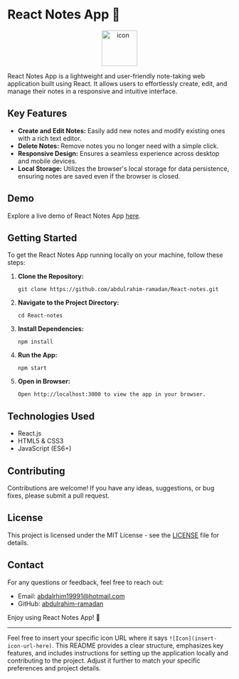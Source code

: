 # React Notes App 📝

<p align="center">
  <img src="https://techstack-generator.vercel.app/react-icon.svg" alt="icon" width="80" height="80" />
</p>

React Notes App is a lightweight and user-friendly note-taking web application built using React. It allows users to effortlessly create, edit, and manage their notes in a responsive and intuitive interface.

## Key Features

- **Create and Edit Notes:** Easily add new notes and modify existing ones with a rich text editor.
- **Delete Notes:** Remove notes you no longer need with a simple click.
- **Responsive Design:** Ensures a seamless experience across desktop and mobile devices.
- **Local Storage:** Utilizes the browser's local storage for data persistence, ensuring notes are saved even if the browser is closed.

## Demo

Explore a live demo of React Notes App [here](#).

## Getting Started

To get the React Notes App running locally on your machine, follow these steps:

1. **Clone the Repository:**
   ```
   git clone https://github.com/abdulrahim-ramadan/React-notes.git
   ```

2. **Navigate to the Project Directory:**
   ```
   cd React-notes
   ```

3. **Install Dependencies:**
   ```
   npm install
   ```

4. **Run the App:**
   ```
   npm start
   ```

5. **Open in Browser:**
   ```
   Open http://localhost:3000 to view the app in your browser.
   ```

## Technologies Used

- React.js
- HTML5 & CSS3
- JavaScript (ES6+)

## Contributing

Contributions are welcome! If you have any ideas, suggestions, or bug fixes, please submit a pull request.

## License

This project is licensed under the MIT License - see the [LICENSE](LICENSE) file for details.

## Contact

For any questions or feedback, feel free to reach out:

- Email: abdalrhim19991@hotmail.com
- GitHub: [abdulrahim-ramadan](https://github.com/abdulrahim-ramadan)

Enjoy using React Notes App! 🚀

---

Feel free to insert your specific icon URL where it says `![Icon](insert-icon-url-here)`. This README provides a clear structure, emphasizes key features, and includes instructions for setting up the application locally and contributing to the project. Adjust it further to match your specific preferences and project details.
